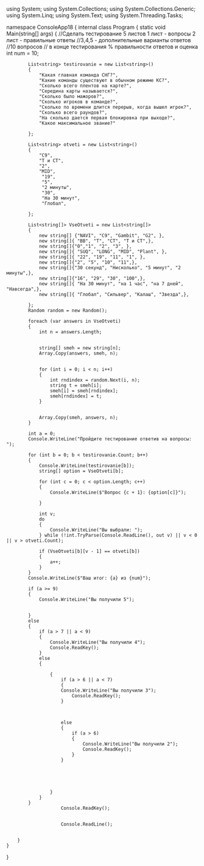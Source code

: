 using System;
using System.Collections;
using System.Collections.Generic;
using System.Linq;
using System.Text;
using System.Threading.Tasks;

namespace ConsoleApp18
{
    internal class Program
    {
        static void Main(string[] args)
        {
            //Сделать тестирование  5 листов 1 лист - вопросы 2 лист - правильные ответы 
            //3,4,5 - дополнительные варианты ответов 
            //10 вопросов 
            // в конце тестирования % правильности ответов и оценка 
            int num = 10;

            List<string> testirovanie = new List<string>()
            {
                "Какая главная команда СНГ?",
                "Какие команды существуют в обычном режиме КС?",
                "Сколько всего плентов на карте?",
                "Середина карты называется?",
                "Сколько было мажоров?",
                "Сколько игроков в команде?",
                "Сколько по времени длится перерыв, когда вышел игрок?",
                "Сколько всего раундов?",
                "На сколько дается первая блокировка при выходе?",
                "Какое максимальное звание?"

            };

            List<string> otveti = new List<string>()
            {
                "C9",
                "T и CT",
                "2",
                "MID",
                 "19",
                 "5",
                 "2 минуты",
                 "30",
                 "На 30 минут",
                 "Глобал",

            };

            List<string[]> VseOtveti = new List<string[]>
            {
                new string[] {"NAVI", "C9", "Gambit", "G2", },
                new string[]{ "BB", "T", "CT", "T и CT",},
                new string[]{"0","1", "2", "3", },
                new string[]{ "SUQ", "LONG", "MID", "Plant", },
                new string[]{ "22", "19", "11", "1", },
                new string[]{"2", "5", "10", "11",},
                new string[]{"30 секунд", "Нисколько", "5 минут", "2 минуты",},
                new string[]{"16", "29", "30", "100",},
                new string[]{ "На 30 минут", "на 1 час", "на 7 дней", "Навсегда",},
                new string[]{ "Глобал", "Сильвер", "Калаш", "Звезда",},

            };
            Random random = new Random();

            foreach (var answers in VseOtveti)
            {
                int n = answers.Length;


                string[] smeh = new string[n];
                Array.Copy(answers, smeh, n);


                for (int i = 0; i < n; i++)
                {
                    int rndindex = random.Next(i, n);
                    string t = smeh[i];
                    smeh[i] = smeh[rndindex];
                    smeh[rndindex] = t;
                }


                Array.Copy(smeh, answers, n);
            }

            int a = 0;
            Console.WriteLine("Пройдите тестирование ответив на вопросы: ");

            for (int b = 0; b < testirovanie.Count; b++)
            {
                Console.WriteLine(testirovanie[b]);
                string[] option = VseOtveti[b];

                for (int c = 0; c < option.Length; c++)
                {
                    Console.WriteLine($"Вопрос {c + 1}: {option[c]}");

                }

                int v;
                do
                {
                    Console.WriteLine("Вы выбрали: ");
                } while (!int.TryParse(Console.ReadLine(), out v) || v < 0 || v > otveti.Count);

                if (VseOtveti[b][v - 1] == otveti[b])
                {
                    a++;
                }
            }
            Console.WriteLine($"Ваш итог: {a} из {num}");

            if (a >= 9)
            {
                Console.WriteLine("Вы получили 5");


            }
            else
            {
                if (a > 7 || a < 9)
                {
                    Console.WriteLine("Вы получили 4");
                    Console.ReadKey();
                }
                else
                {

                    {
                        if (a > 6 || a < 7)
                        {
                        Console.WriteLine("Вы получили 3");
                            Console.ReadKey();
                        }
                            


                        else
                        {
                            if (a > 6)
                            {
                                Console.WriteLine("Вы получили 2");
                                Console.ReadKey();
                            }
                        }



                       

                    }
                }
            }
                        Console.ReadKey();
                        

                        Console.ReadLine();


        }
    }
}
    
